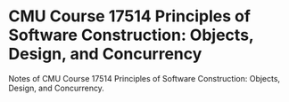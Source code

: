 # CMU Course 17514 Principles of Software Construction: Objects, Design, and Concurrency

Notes of CMU Course 17514 Principles of Software Construction: Objects, Design, and Concurrency.
